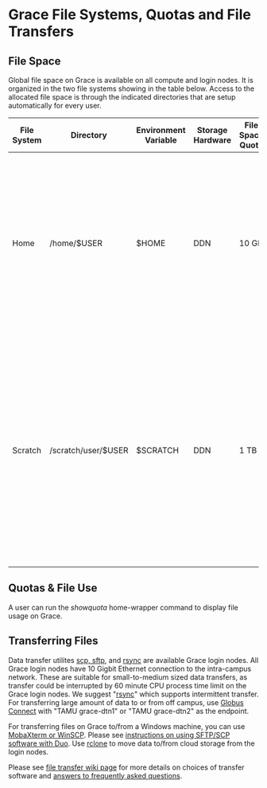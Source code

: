 # Grace File Systems, Quotas and File Transfers


## File Space

Global file space on Grace is available on all compute and login nodes.
It is organized in the two file systems showing in the table below.
Access to the allocated file space is through the indicated directories
that are setup automatically for every user.

| File System | Directory           | Environment Variable | Storage Hardware | File Space Quota | File Counts Quota | Comments                                                                                                                                                                                                                                                                                                               |
| ----------- | ------------------- | -------------------- | ---------------- | ---------------- | ----------------- | ---------------------------------------------------------------------------------------------------------------------------------------------------------------------------------------------------------------------------------------------------------------------------------------------------------------------- |
| Home        | /home/$USER         | $HOME                | DDN              | 10 GB            | 10000             | Upon login, you will be situated in **/home/$USER**. The use of this area is for small-to-modest amount of processing. Its space and file count limits are not extensible. **This area is backed up on a nightly basis.**                                                                   |
| Scratch     | /scratch/user/$USER | $SCRATCH             | DDN              | 1 TB             | 250000            | This is a high performance storage, intended to temporarily hold rather large files, and only for on-going processing that uses them. **It is NOT backed up nor is it intended as long-term storage area.** Please delete or move out of these area any files that are not frequently used. |

## Quotas & File Use

A user can run the *showquota* home-wrapper command to display file
usage on Grace.

## Transferring Files

Data transfer utilites [scp,
sftp](/kb3/Helpful-Pages/File-Transfer/HPRC@File_Transfers/#scp/sftp "wikilink"), and
[rsync](/kb3/Helpful-Pages/File-Transfer/HPRC@File_Transfers/#rsync "wikilink") are available Grace login
nodes. All Grace login nodes have 10 Gigbit Ethernet connection to the
intra-campus network. These are suitable for small-to-medium sized data
transfers, as transfer could be interrupted by 60 minute CPU process
time limit on the Grace login nodes. We suggest
"[rsync](/kb3/Helpful-Pages/File-Transfer/HPRC@File_Transfers/#rsync "wikilink")" which supports
intermittent transfer. For transferring large amount of data to or from
off campus, use [Globus Connect](/kb3/Software/Globus-Connect/SW@GlobusConnect/ "wikilink") with "TAMU
grace-dtn1" or "TAMU grace-dtn2" as the endpoint.

For transferring files on Grace to/from a Windows machine, you can use
[MobaXterm or
WinSCP](/kb3/Helpful-Pages/Access/HPRC@Access/#file-transfer-from-windows "wikilink"). Please see
[instructions on using SFTP/SCP software with
Duo](/kb3/Helpful-Pages/Two-Factor/Two_Factor/#duo-with-ftp-ssh-clients "wikilink"). Use
[rclone](/kb3/Software/rclone-(Cloud-Backup)/SW@rclone/ "wikilink") to move data to/from cloud storage from
the login nodes.

Please see [file transfer wiki page](/kb3/Helpful-Pages/File-Transfer/HPRC@File_Transfers/ "wikilink") for
more details on choices of transfer software and [answers to frequently
asked questions](/kb3/Helpful-Pages/File-Transfer/HPRC@File_Transfers/#other-considerations "wikilink").
